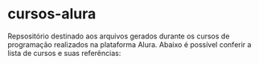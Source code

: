 # cursos-alura
Repsositório destinado aos arquivos gerados durante os cursos de programação realizados na plataforma Alura. Abaixo é possível conferir a lista de cursos e suas referências:

